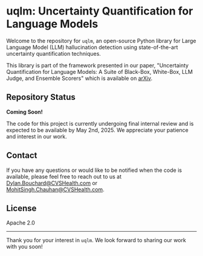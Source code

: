 # uqlm: Uncertainty Quantification for Language Models

Welcome to the repository for `uqlm`, an open-source Python library for Large Language Model (LLM) hallucination detection using state-of-the-art uncertainty quantification techniques. 

This library is part of the framework presented in our paper, "Uncertainty Quantification for Language Models: A Suite of Black-Box, White-Box, LLM Judge, and Ensemble Scorers" which is available on [arXiv](https://arxiv.org/abs/2504.19254).

## Repository Status

**Coming Soon!**

The code for this project is currently undergoing final internal review and is expected to be available by May 2nd, 2025. We appreciate your patience and interest in our work.

## Contact

If you have any questions or would like to be notified when the code is available, please feel free to reach out to us at Dylan.Bouchard@CVSHealth.com or MohitSingh.Chauhan@CVSHealth.com.

## License

Apache 2.0

---

Thank you for your interest in `uqlm`. We look forward to sharing our work with you soon!
